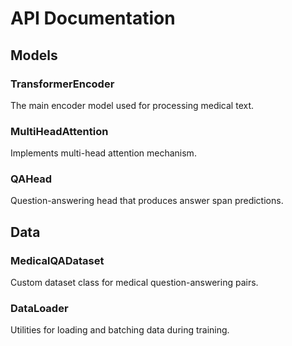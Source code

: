 # API Documentation

## Models

### TransformerEncoder

The main encoder model used for processing medical text.

### MultiHeadAttention

Implements multi-head attention mechanism.

### QAHead

Question-answering head that produces answer span predictions.

## Data

### MedicalQADataset

Custom dataset class for medical question-answering pairs.

### DataLoader

Utilities for loading and batching data during training.
